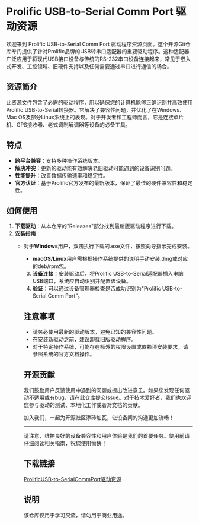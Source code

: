 # Prolific USB-to-Serial Comm Port 驱动资源

欢迎来到 Prolific USB-to-Serial Comm Port 驱动程序资源页面。这个开源Git仓库专门提供了针对Prolific品牌的USB转串口适配器的重要驱动程序。这种适配器广泛应用于将现代USB接口设备与传统的RS-232串口设备连接起来，常见于嵌入式开发、工控领域、旧硬件支持以及任何需要通过串口进行通信的场合。

## 资源简介

此资源文件包含了必需的驱动程序，用以确保您的计算机能够正确识别并高效使用Prolific USB-to-Serial转换器。它解决了兼容性问题，并优化了在Windows、Mac OS及部分Linux系统上的表现。对于开发者和工程师而言，它是连接单片机、GPS接收器、老式调制解调器等设备的必备工具。

## 特点

- **跨平台兼容**：支持多种操作系统版本。
- **解决冲突**：更新的驱动能有效解决老旧驱动可能遇到的设备识别问题。
- **性能提升**：改善数据传输速率和稳定性。
- **官方认证**：基于Prolific官方发布的最新版本，保证了最佳的硬件兼容性和稳定性。

## 如何使用

1. **下载驱动**：从本仓库的"Releases"部分找到最新版驱动程序进行下载。
2. **安装指南**：
   - 对于**Windows**用户，双击执行下载的.exe文件，按照向导指示完成安装。
      - **macOS/Linux**用户需根据操作系统提供的说明手动安装.dmg或对应的deb/rpm包。
      3. **设备连接**：安装驱动后，将Prolific USB-to-Serial适配器插入电脑USB端口，系统应自动识别并配置该设备。
      4. **验证**：可以通过设备管理器检查是否成功识别为"Prolific USB-to-Serial Comm Port”。

      ## 注意事项

      - 请务必使用最新的驱动版本，避免已知的兼容性问题。
      - 在安装新驱动之前，建议卸载旧版驱动程序。
      - 对于特定操作系统，可能存在额外的权限设置或依赖项安装要求，请参照系统的官方文档操作。

      ## 开源贡献

      我们鼓励用户反馈使用中遇到的问题或提出改进意见。如果您发现任何驱动不适用或有bug，请在此仓库提交Issue。对于技术爱好者，我们也欢迎您参与驱动的测试、本地化工作或者对文档的贡献。

      加入我们，一起为开源社区添砖加瓦，让设备间的沟通更加流畅！

      ---

      请注意，维护良好的设备兼容性和用户体验是我们的首要任务。使用前请仔细阅读相关指南，祝您使用愉快！

      ## 下载链接
      [ProlificUSB-to-SerialCommPort驱动资源](https://pan.quark.cn/s/a1831db37d9b)

      ## 说明

      该仓库仅用于学习交流，请勿用于商业用途。
